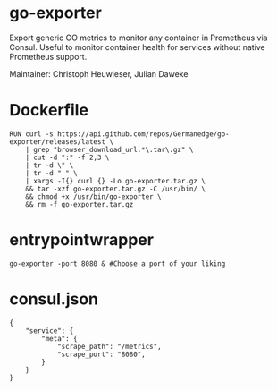 # go-exporter
Export generic GO metrics to monitor any container in Prometheus via Consul.
Useful to monitor container health for services without native Prometheus support. 

Maintainer: Christoph Heuwieser, Julian Daweke

# Dockerfile
```
RUN curl -s https://api.github.com/repos/Germanedge/go-exporter/releases/latest \
    | grep "browser_download_url.*\.tar\.gz" \
    | cut -d ":" -f 2,3 \
    | tr -d \" \
    | tr -d " " \
    | xargs -I{} curl {} -Lo go-exporter.tar.gz \
    && tar -xzf go-exporter.tar.gz -C /usr/bin/ \
    && chmod +x /usr/bin/go-exporter \
    && rm -f go-exporter.tar.gz
```

# entrypointwrapper
```
go-exporter -port 8080 & #Choose a port of your liking
```

# consul.json
```
{
    "service": {
        "meta": {
            "scrape_path": "/metrics",
            "scrape_port": "8080",
        }
    }
}
```

